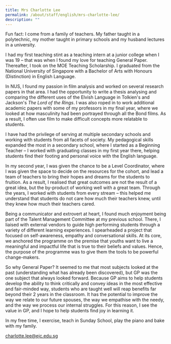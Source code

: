```yaml
---
title: Mrs Charlotte Lee
permalink: /about/staff/english/mrs-charlotte-lee/
description: ""
---
```

Fun fact: I come from a family of teachers. My father taught in a polytechnic, my mother taught in primary schools and my husband lectures in a university.

I had my first teaching stint as a teaching intern at a junior college when I was 19 – that was when I found my love for teaching General Paper. Thereafter, I took on the MOE Teaching Scholarship. I graduated from the National University of Singapore with a Bachelor of Arts with Honours (Distinction) in English Language.

In NUS, I found my passion in film analysis and worked on several research papers in that area. I had the opportunity to write a thesis analysing and comparing the different uses of the Elvish Language in Tolkien's and Jackson's _The Lord of the Rings_. I was also roped in to work additional academic papers with some of my professors in my final year, where we looked at how masculinity had been portrayed through all the Bond films. As a result, I often use film to make difficult concepts more relatable to students.

I have had the privilege of serving at multiple secondary schools and working with students from all facets of society. My pedagogical skills expanded the most in a secondary school, where I started as a Beginning Teacher – I worked with graduating classes in my first year there, helping students find their footing and personal voice with the English language.

In my second year, I was given the chance to be a Level Coordinator, where I was given the space to decide on the resources for the cohort, and lead a team of teachers to bring their hopes and dreams for the students to fruition. As a result, I realised that great outcomes are not the result of a great idea, but the by-product of working well with a great team. Through the years, I worked with students from every stream – this helped me understand that students do not care how much their teachers knew, until they knew how much their teachers cared.

Being a communicator and extrovert at heart, I found much enjoyment being part of the Talent Management Committee at my previous school. There, I liaised with external vendors to guide high performing students through a variety of different learning experiences. I spearheaded a project that focused on self-awareness, empathy and conversational skills. At its core, we anchored the programme on the premise that youths want to live a meaningful and impactful life that is true to their beliefs and values. Hence, the purpose of the programme was to give them the tools to be powerful change-makers.

So why General Paper? It seemed to me that most subjects looked at the past (understanding what has already been discovered), but GP was the one subject that always looked forward. Because GP aims to help students develop the ability to think critically and convey ideas in the most effective and fair-minded way, students who are taught well will reap benefits far beyond their 2 years in the classroom. It has the potential to improve the way we relate to our future spouses, the way we empathise with the needy, and the way we process our internal struggles. For this reason, I see the value in GP, and I hope to help students find joy in learning it.

In my free time, I exercise, teach in Sunday School, play the piano and bake with my family.

[charlotte.lee@ejc.edu.sg](mailto:charlotte.lee@ejc.edu.sg)